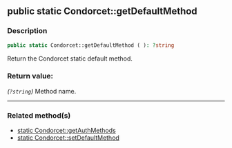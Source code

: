 ## public static Condorcet::getDefaultMethod

### Description    

```php
public static Condorcet::getDefaultMethod ( ): ?string
```

Return the Condorcet static default method.
    

### Return value:   

*(```?string```)* Method name.


---------------------------------------

### Related method(s)      

* [static Condorcet::getAuthMethods](/Docs/MethodsReferences/Condorcet%20Class/public%20static%20Condorcet--getAuthMethods.md)    
* [static Condorcet::setDefaultMethod](/Docs/MethodsReferences/Condorcet%20Class/public%20static%20Condorcet--setDefaultMethod.md)    
